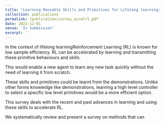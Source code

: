 ```yaml
---
title: "Learning Reusable Skills and Primitives for Lifelong learning: A Survey"
collection: publications
permalink: /publication/survey_accelrl.pdf
date: 2022-12-01
venue: 'In Submission'
excerpt: ''
---
```



In the context of lifelong learningReinforcement Learning (RL) is known for low sample efficiency. RL can be accelerated by learning and transmitting these primitive behaviours and skills. 


This would enable a new agent to learn any new task quickly without the need of learning it from scratch. 

These skills and primitives could be learnt from the demonstrations. Unlike other forms knowledge like demonstrations, learning a high level controller to select a specific low level primitives would be a more efficient option. 

This survey deals with the recent and past advances in learning and using these skills to accelerate RL.




We systematically review and present a survey on methods that can 